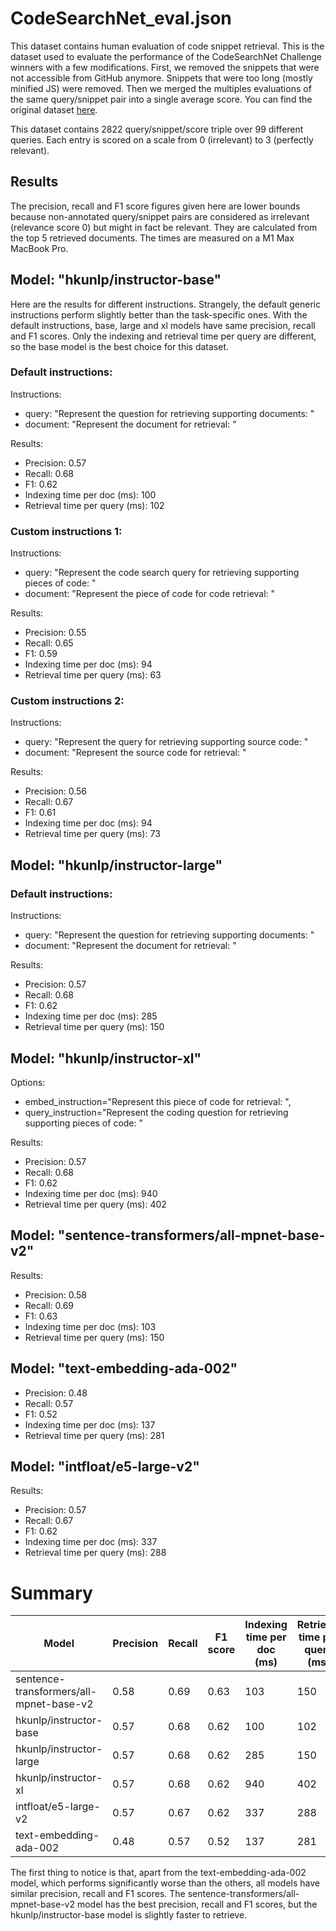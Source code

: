# CodeSearchNet_eval.json

This dataset contains human evaluation of code snippet retrieval.
This is the dataset used to evaluate the performance of the CodeSearchNet Challenge winners with a few modifications.
First, we removed the snippets that were not accessible from GitHub anymore. Snippets that were too long (mostly minified JS) were removed.
Then we merged the multiples evaluations of the same query/snippet pair into a single average score.
You can find the original dataset [here](https://raw.githubusercontent.com/github/CodeSearchNet/bb121a/resources/annotationStore.csv).

This dataset contains 2822 query/snippet/score triple over 99 different queries.
Each entry is scored on a scale from 0 (irrelevant) to 3 (perfectly relevant).

## Results

The precision, recall and F1 score figures given here are lower bounds because non-annotated query/snippet pairs are considered as irrelevant (relevance score 0) but might in fact be relevant.
They are calculated from the top 5 retrieved documents.
The times are measured on a M1 Max MacBook Pro.


## Model: "hkunlp/instructor-base"

Here are the results for different instructions.
Strangely, the default generic instructions perform slightly better than the task-specific ones.
With the default instructions, base, large and xl models have same precision, recall and F1 scores.
Only the indexing and retrieval time per query are different, so the base model is the best choice for this dataset.

### Default instructions:

Instructions:
- query: "Represent the question for retrieving supporting documents: "
- document: "Represent the document for retrieval: "

Results:
- Precision: 0.57
- Recall: 0.68
- F1: 0.62
- Indexing time per doc (ms): 100
- Retrieval time per query (ms): 102


### Custom instructions 1:

Instructions:
- query: "Represent the code search query for retrieving supporting pieces of code: "
- document: "Represent the piece of code for code retrieval: "

Results:
- Precision: 0.55
- Recall: 0.65
- F1: 0.59
- Indexing time per doc (ms): 94
- Retrieval time per query (ms): 63


### Custom instructions 2:

Instructions:
- query: "Represent the query for retrieving supporting source code: "
- document: "Represent the source code for retrieval: "

Results:
- Precision: 0.56
- Recall: 0.67
- F1: 0.61
- Indexing time per doc (ms): 94
- Retrieval time per query (ms): 73


## Model: "hkunlp/instructor-large"

### Default instructions:

Instructions:
- query: "Represent the question for retrieving supporting documents: "
- document: "Represent the document for retrieval: "

Results:
- Precision: 0.57
- Recall: 0.68
- F1: 0.62
- Indexing time per doc (ms): 285
- Retrieval time per query (ms): 150


## Model: "hkunlp/instructor-xl"

Options:
- embed_instruction="Represent this piece of code for retrieval: ",
- query_instruction="Represent the coding question for retrieving supporting pieces of code: "

Results:
- Precision: 0.57
- Recall: 0.68
- F1: 0.62
- Indexing time per doc (ms): 940
- Retrieval time per query (ms): 402


## Model: "sentence-transformers/all-mpnet-base-v2"

Results:
- Precision: 0.58
- Recall: 0.69
- F1: 0.63
- Indexing time per doc (ms): 103
- Retrieval time per query (ms): 150


## Model: "text-embedding-ada-002"
- Precision: 0.48
- Recall: 0.57
- F1: 0.52
- Indexing time per doc (ms): 137
- Retrieval time per query (ms): 281


## Model: "intfloat/e5-large-v2"

Results:
- Precision: 0.57
- Recall: 0.67
- F1: 0.62
- Indexing time per doc (ms): 337
- Retrieval time per query (ms): 288

# Summary

| Model                                   | Precision | Recall | F1 score | Indexing time per doc (ms) | Retrieval time per query (ms) |
| --------------------------------------- | --------- | ------ | -------- | -------------------------- | ----------------------------- |
| sentence-transformers/all-mpnet-base-v2 |      0.58 |   0.69 |     0.63 |                        103 |                           150 |
| hkunlp/instructor-base                  |      0.57 |   0.68 |     0.62 |                        100 |                           102 |
| hkunlp/instructor-large                 |      0.57 |   0.68 |     0.62 |                        285 |                           150 |
| hkunlp/instructor-xl                    |      0.57 |   0.68 |     0.62 |                        940 |                           402 |
| intfloat/e5-large-v2                    |      0.57 |   0.67 |     0.62 |                        337 |                           288 |
| text-embedding-ada-002                  |      0.48 |   0.57 |     0.52 |                        137 |                           281 |


The first thing to notice is that, apart from the text-embedding-ada-002 model, which performs significantly worse than the others, all models have similar precision, recall and F1 scores.
The sentence-transformers/all-mpnet-base-v2 model has the best precision, recall and F1 scores, but the hkunlp/instructor-base model is slightly faster to retrieve.
